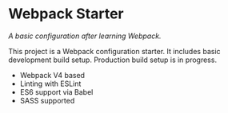 # Webpack Starter

*A basic configuration after learning Webpack.*

This project is a Webpack configuration starter. It includes basic development build setup. Production build setup is in progress.

* Webpack V4 based
* Linting with ESLint
* ES6 support via Babel
* SASS supported
